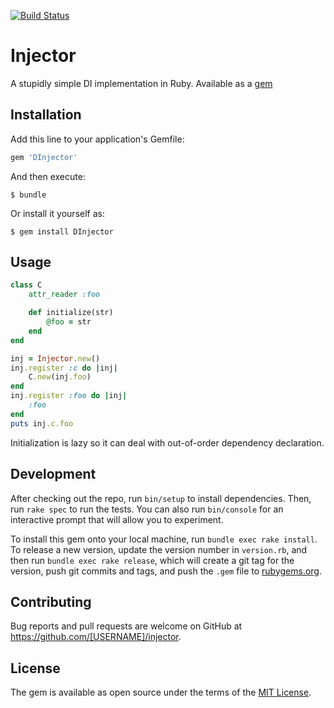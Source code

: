 [![Build Status](https://travis-ci.org/TimWSpence/DInjector.svg?branch=master)](https://travis-ci.org/TimWSpence/DInjector)
# Injector

A stupidly simple DI implementation in Ruby. Available as a [gem](https://rubygems.org/gems/DInjector)

## Installation

Add this line to your application's Gemfile:

```ruby
gem 'DInjector'
```

And then execute:

    $ bundle

Or install it yourself as:

    $ gem install DInjector

## Usage

``` ruby
class C
    attr_reader :foo

    def initialize(str)
        @foo = str
    end
end

inj = Injector.new()
inj.register :c do |inj|
    C.new(inj.foo)
end
inj.register :foo do |inj|
    :foo
end
puts inj.c.foo
```

Initialization is lazy so it can deal with out-of-order dependency declaration.

## Development

After checking out the repo, run `bin/setup` to install dependencies. Then, run `rake spec` to run the tests. You can also run `bin/console` for an interactive prompt that will allow you to experiment.

To install this gem onto your local machine, run `bundle exec rake install`. To release a new version, update the version number in `version.rb`, and then run `bundle exec rake release`, which will create a git tag for the version, push git commits and tags, and push the `.gem` file to [rubygems.org](https://rubygems.org).

## Contributing

Bug reports and pull requests are welcome on GitHub at https://github.com/[USERNAME]/injector.


## License

The gem is available as open source under the terms of the [MIT License](http://opensource.org/licenses/MIT).
